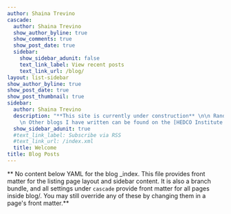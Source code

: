 ```yaml
---
author: Shaina Trevino
cascade:
  author: Shaina Trevino
  show_author_byline: true
  show_comments: true
  show_post_date: true
  sidebar:
    show_sidebar_adunit: false
    text_link_label: View recent posts
    text_link_url: /blog/
layout: list-sidebar
show_author_byline: true
show_post_date: true
show_post_thumbnail: true
sidebar:
  author: Shaina Trevino
  description: "**This site is currently under construction** \n\n Random blog posts that have no other home. \n 
    \n Other blogs I have written can be found on the [HEDCO Institute website](https://hedcoinstitute.uoregon.edu/ask-hedco)."
  show_sidebar_adunit: true
  #text_link_label: Subscribe via RSS
  #text_link_url: /index.xml
  title: Welcome
title: Blog Posts
---
```


** No content below YAML for the blog _index. This file provides front matter for the listing page layout and sidebar content. It is also a branch bundle, and all settings under `cascade` provide front matter for all pages inside blog/. You may still override any of these by changing them in a page's front matter.**
